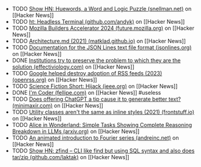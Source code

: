 - TODO [Show HN: Huewords, a Word and Logic Puzzle (snellman.net)](https://news.ycombinator.com/item?id=40571463) on [[Hacker News]]
- TODO [ht: Headless Terminal (github.com/andyk)](https://news.ycombinator.com/item?id=40552257) on [[Hacker News]]
- TODO [Mozilla Builders Accelerator 2024 (future.mozilla.org)](https://news.ycombinator.com/item?id=40577216) on [[Hacker News]]
- TODO [Architecture.md (2021) (matklad.github.io)](https://news.ycombinator.com/item?id=39494925) on [[Hacker News]]
- TODO [Documentation for the JSON Lines text file format (jsonlines.org)](https://news.ycombinator.com/item?id=39498129) on [[Hacker News]]
- DONE [Institutions try to preserve the problem to which they are the solution (effectiviology.com)](https://news.ycombinator.com/item?id=39491863) on [[Hacker News]]
- TODO [Google helped destroy adoption of RSS feeds (2023) (openrss.org)](https://news.ycombinator.com/item?id=39493770) on [[Hacker News]]
- TODO [Science Fiction Short: Hijack (ieee.org)](https://news.ycombinator.com/item?id=39495837) on [[Hacker News]]
- DONE [I'm Coder (fellipe.com)](https://news.ycombinator.com/item?id=39497541) on [[Hacker News]] #useless
- TODO [Does offering ChatGPT a tip cause it to generate better text? (minimaxir.com)](https://news.ycombinator.com/item?id=39495476) on [[Hacker News]]
- TODO [Utility classes aren't the same as inline styles (2021) (frontstuff.io)](https://news.ycombinator.com/item?id=39496590) on [[Hacker News]]
- TODO [Alice in Wonderland: Simple Tasks Showing Complete Reasoning Breakdown in LLMs (arxiv.org)](https://news.ycombinator.com/item?id=40585039) on [[Hacker News]]
- TODO [An animated introduction to Fourier series (andreinc.net)](https://news.ycombinator.com/item?id=40578705) on [[Hacker News]]
- TODO [Show HN: zfind – CLI like find but using SQL syntax and also does tar/zip (github.com/laktak)](https://news.ycombinator.com/item?id=40582603) on [[Hacker News]]